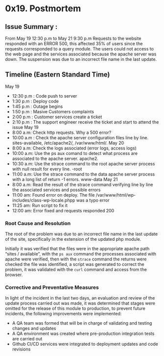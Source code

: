 # 0x19. Postmortem

## Issue Summary :
From May 19 12:30 p.m to May 21 9:30 p.m Requests to the website responded with an ERROR 500, this affected 35% of users since the requests corresponded to a query module. The users could not access to the web page and the services associated because the apache server was down. The suspension was due to an incorrect file name in the last update.

## Timeline (Eastern Standard Time)
May 19
* 12:30 p.m : Code push to server
* 1:30 p.m : Deploy code 
* 1:45 p.m : Outage begins
* 1:50 p.m : Masive Customers complaints 
* 2:00 p.m : Customer services create a ticket
* 2:10 p.m : The support engineer receive the ticket and start to attend the issue
May 19
* 8:00 a.m: Check http requests. Why a 500 error?
* 10:00 a.m : Check the apache server configuration files line by line. sites-available, /etc/apache2/, /var/www/html/.
May 20
* 8:00 a.m: Check the logs associated (error logs, access logs) 
* 10:00 a.m: Use the ps aux comand to detect what process are associated to the apache server. apache2.
* 10:30 a.m: Use the strace command to the root apache server process with null result for every line. -root
* 11:00 a.m: Use the strace command to the data apache server process with a long list of return -1 errors. www-data
May 21
* 8:00 a.m: Read the result of the strace command verifying line by line the associated services and possible errors
* 11:00 am: Found error on deploy. The file /var/www/html/wp-includes/class-wp-locale.phpp was a typo error 
* 11:25 am: Run script to fix it
* 12:00 am: Error fixed and requests responded 200

### Root Cause and Resolution 
The root of the problem was due to an incorrect file name in the last update of the site, specifically in the extension of the updated php module.

Initially it was verified that the files were in the appropriate apache path “sites / available”, with the `ps aux` command the processes associated with apache were verified, then with the `strace` command the returns were checked the file was identified, a script was generated to correct the problem, it was validated with the `curl` command and access from the browser.

### Corrective and Preventative Measures
In light of the incident in the last two days, an evaluation and review of the update process carried out was made, it was determined that stages were omitted for the release of this module to production, to prevent future incidents, the following improvements were implemented:

* A QA team was formed that will be in charge of validating and testing changes and updates
* A QA environment was created where pre-production integration tests are carried out
* Github CI/CD services were integrated to deployment updates and code revisions
